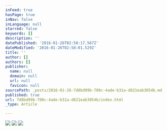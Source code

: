 ```yaml
---
inFeed: true
hasPage: true
inNav: false
inLanguage: null
starred: false
keywords: []
description: ''
datePublished: '2016-01-26T02:58:17.567Z'
dateModified: '2016-01-26T02:58:01.529Z'
title: ''
author: []
authors: []
publisher:
  name: null
  domain: null
  url: null
  favicon: null
sourcePath: _posts/2016-01-26-7d8bd99b-700c-4ade-b31a-d821eab3054b.md
published: true
url: 7d8bd99b-700c-4ade-b31a-d821eab3054b/index.html
_type: Article

---
```

![](https://the-grid-user-content.s3-us-west-2.amazonaws.com/944a6a24-7d77-4fc7-bfa5-432b424e3aee.jpg)
![](https://the-grid-user-content.s3-us-west-2.amazonaws.com/62ef8675-1227-498c-949c-8670d6fcae0e.jpg)
![](https://the-grid-user-content.s3-us-west-2.amazonaws.com/d235d368-1e2a-4bd0-86bb-73531c7f5c18.jpg)